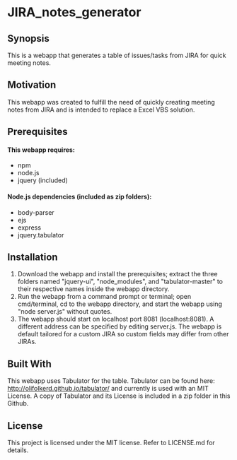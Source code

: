 # JIRA_notes_generator
## Synopsis
This is a webapp that generates a table of issues/tasks from JIRA for quick meeting notes.

## Motivation
This webapp was created to fulfill the need of quickly creating meeting notes from JIRA and is intended to replace a Excel VBS solution.

## Prerequisites
#### This webapp requires:
- npm
- node.js
- jquery (included)

#### Node.js dependencies (included as zip folders):
- body-parser
- ejs
- express
- jquery.tabulator

## Installation
1. Download the webapp and install the prerequisites; extract the three folders named "jquery-ui", "node_modules", and "tabulator-master" to their respective names inside the webapp directory.
2. Run the webapp from a command prompt or terminal; open cmd/terminal, cd  to the webapp directory, and start the webapp using "node server.js" without quotes.
3. The webapp should start on localhost port 8081 (localhost:8081). A different address can be specified by editing server.js. The webapp is default tailored for a custom JIRA so custom fields may differ from other JIRAs.

## Built With
This webapp uses Tabulator for the table. Tabulator can be found here: http://olifolkerd.github.io/tabulator/ and currently is used with an MIT License. A copy of Tabulator and its License is included in a zip folder in this Github.

## License
This project is licensed under the MIT license. Refer to LICENSE.md for details.
